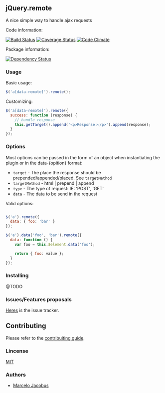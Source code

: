 jQuery.remote
-----------------------

A nice simple way to handle ajax requests

Code information:

[![Build Status](https://travis-ci.org/mjacobus/jQuery.remote.png?branch=master)](https://travis-ci.org/mjacobus/jQuery.remote)
[![Coverage Status](https://coveralls.io/repos/mjacobus/jQuery.remote/badge.png?branch=master)](https://coveralls.io/r/mjacobus/jQuery.remote?branch=master)
[![Code Climate](https://codeclimate.com/github/mjacobus/jQuery.remote.png)](https://codeclimate.com/github/mjacobus/jQuery.remote)

Package information:

[![Dependency Status](https://gemnasium.com/mjacobus/jQuery.remote.png)](https://gemnasium.com/mjacobus/jQuery.remote)

### Usage

Basic usage:

```javascript
$('a[data-remote]').remote();
```

Customizing:

```javascript
$('a[data-remote]').remote({
  success: function (response) {
    // handle response
    this.getTarget().append('<p>Response:</p>').append(response);
  }
});
```

### Options

Most options can be passed in the form of an object when instantiating the plugin or in the data-{opition} format:

- ```target``` - The place the response should be prepended/appended/placed. See ```targetMethod```
- ```targetMethod``` - html | prepend | append
- ```type``` - The type of request: IE: 'POST', 'GET'
- ```data``` - The data to be send in the request

Valid options:

```javascript

$('a').remote({
  data: { foo: 'bar' }
});

$('a').data('foo', 'bar').remote({
  data: function () {
    var foo = this.$element.data('foo');

    return { foo: value };
  }
});

```

### Installing

@TODO

### Issues/Features proposals

[Heres](https://github.com/mjacobus/jQuery.remote/issues) is the issue tracker.

## Contributing

Please refer to the [contribuiting guide](https://github.com/mjacobus/jQuery.remote/blob/master/CONTRIBUTING.md).

### Lincense
[MIT](MIT-LICENSE)

### Authors

- [Marcelo Jacobus](https://github.com/mjacobus)

